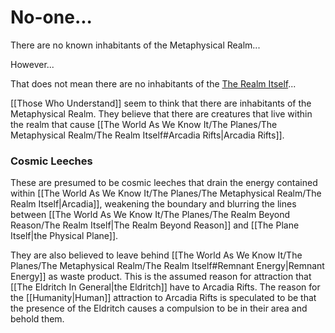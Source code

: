 # No-one...

There are no known inhabitants of the Metaphysical Realm...

However...

That does not mean there are no inhabitants of the [The Realm Itself](https://github.com/Samuelblue123/World-Building/blob/main/The%20World%20As%20We%20Know%20It/The%20Planes/The%20Metaphysical%20Realm/The%20Realm%20Itself.md)...

[[Those Who Understand]] seem to think that there are inhabitants of the Metaphysical Realm. They believe that there are creatures that live within the realm that cause [[The World As We Know It/The Planes/The Metaphysical Realm/The Realm Itself#Arcadia Rifts|Arcadia Rifts]].

### Cosmic Leeches
These are presumed to be cosmic leeches that drain the energy contained within [[The World As We Know It/The Planes/The Metaphysical Realm/The Realm Itself|Arcadia]], weakening the boundary and blurring the lines between [[The World As We Know It/The Planes/The Realm Beyond Reason/The Realm Itself|The Realm Beyond Reason]] and [[The Plane Itself|the Physical Plane]].

They are also believed to leave behind [[The World As We Know It/The Planes/The Metaphysical Realm/The Realm Itself#Remnant Energy|Remnant Energy]] as waste product. This is the assumed reason for attraction that [[The Eldritch In General|the Eldritch]] have to Arcadia Rifts. The reason for the [[Humanity|Human]] attraction to Arcadia Rifts is speculated to be that the presence of the Eldritch causes a compulsion to be in their area and behold them.
